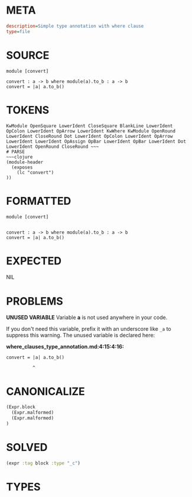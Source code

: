 # META
~~~ini
description=Simple type annotation with where clause
type=file
~~~
# SOURCE
~~~roc
module [convert]

convert : a -> b where module(a).to_b : a -> b
convert = |a| a.to_b()
~~~
# TOKENS
~~~text
KwModule OpenSquare LowerIdent CloseSquare BlankLine LowerIdent OpColon LowerIdent OpArrow LowerIdent KwWhere KwModule OpenRound LowerIdent CloseRound Dot LowerIdent OpColon LowerIdent OpArrow LowerIdent LowerIdent OpAssign OpBar LowerIdent OpBar LowerIdent Dot LowerIdent OpenRound CloseRound ~~~
# PARSE
~~~clojure
(module-header
  (exposes
    (lc "convert")
))
~~~
# FORMATTED
~~~roc
module [convert]


convert : a -> b where module(a).to_b : a -> b
convert = |a| a.to_b()
~~~
# EXPECTED
NIL
# PROBLEMS
**UNUSED VARIABLE**
Variable **a** is not used anywhere in your code.

If you don't need this variable, prefix it with an underscore like `_a` to suppress this warning.
The unused variable is declared here:

**where_clauses_type_annotation.md:4:15:4:16:**
```roc
convert = |a| a.to_b()
```
              ^


# CANONICALIZE
~~~clojure
(Expr.block
  (Expr.malformed)
  (Expr.malformed)
)
~~~
# SOLVED
~~~clojure
(expr :tag block :type "_c")
~~~
# TYPES
~~~roc
~~~
